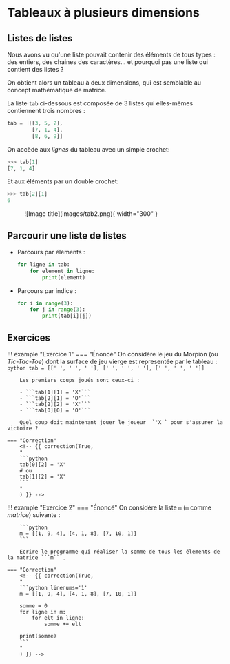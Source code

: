 # Tableaux à plusieurs dimensions

## Listes de listes

Nous avons vu qu'une liste pouvait contenir des éléments de tous types : des entiers, des chaines des caractères... et pourquoi pas une liste qui contient des listes ?

On obtient alors un tableau à deux dimensions, qui est semblable au concept mathématique de matrice.


La liste ```tab``` ci-dessous est composée de 3 listes qui elles-mêmes contiennent trois nombres :
```python
tab =  [[3, 5, 2],
        [7, 1, 4], 
        [8, 6, 9]]
```

On accède aux *lignes* du tableau avec un simple crochet:

```python 
>>> tab[1]
[7, 1, 4]
```

Et aux éléments par un double crochet:

```python 
>>> tab[2][1]
6
```

<figure markdown>
  ![Image title](images/tab2.png){ width="300" }
  <figcaption></figcaption>
</figure>

## Parcourir une liste de listes

* Parcours par éléments :
    ```python 
    for ligne in tab:
        for element in ligne:
            print(element)
    ```

* Parcours par indice :
    ```python 
    for i in range(3):
        for j in range(3):
            print(tab[i][j])
    ```


## Exercices

!!! example "Exercice 1"
    === "Énoncé"
        On considère le jeu du Morpion (ou *Tic-Tac-Toe*) dont la surface de jeu vierge est representée par le tableau :  
        ```python
         tab = [[' ', ' ', ' '], [' ', ' ', ' '], [' ', ' ', ' ']]
        ``` 

        Les premiers coups joués sont ceux-ci :

        - ```tab[1][1] = 'X'``` 
        - ```tab[2][1] = 'O'``` 
        - ```tab[2][2] = 'X'``` 
        - ```tab[0][0] = 'O'``` 

        Quel coup doit maintenant jouer le joueur  `'X'` pour s'assurer la victoire ?

    === "Correction"
        <!-- {{ correction(True,
        "
        ```python
        tab[0][2] = 'X'
        # ou
        tab[1][2] = 'X'
        ```
        "
        ) }} -->

!!! example "Exercice 2"
    === "Énoncé"
        On considère la liste ```m``` (`m` comme *matrice*) suivante :  

        ```python
        m = [[1, 9, 4], [4, 1, 8], [7, 10, 1]]
        ```  

        Ecrire le programme qui réaliser la somme de tous les élements de la matrice ```m```.

    === "Correction"
        <!-- {{ correction(True,
        "
        ```python linenums='1'
        m = [[1, 9, 4], [4, 1, 8], [7, 10, 1]]

        somme = 0
        for ligne in m:
            for elt in ligne:
                somme += elt

        print(somme)
        ```
        "
        ) }} -->